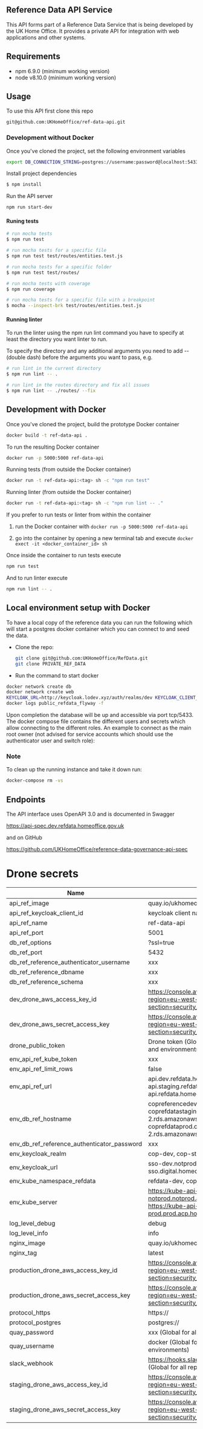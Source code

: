 ## Reference Data API Service

This API forms part of a Reference Data Service that is being developed by the UK Home Office. It provides a private API for integration with web applications and other systems.

## Requirements

* npm 6.9.0 (minimum working version)
* node v8.10.0 (minimum working version)

## Usage

To use this API first clone this repo

```sh
git@github.com:UKHomeOffice/ref-data-api.git
```

### Development without Docker

Once you've cloned the project, set the following environment variables

```sh
export DB_CONNECTION_STRING=postgres://username:password@localhost:5433/dbname
```

Install project dependencies

```sh
$ npm install
```

Run the API server

```sh
npm run start-dev
```

#### Runing tests

```sh
# run mocha tests
$ npm run test

# run mocha tests for a specific file
$ npm run test test/routes/entities.test.js

# run mocha tests for a specific folder
$ npm run test test/routes/

# run mocha tests with coverage
$ npm run coverage

# run mocha tests for a specific file with a breakpoint
$ mocha --inspect-brk test/routes/entities.test.js
```

#### Running linter
To run the linter using the npm run lint command you have to specify at least the directory you want linter to run.

To specify the directory and any additional arguments you need to add -- (double dash) before the arguments you want to pass, e.g.

```sh
# run lint in the current directory
$ npm run lint -- .

# run lint in the routes directory and fix all issues
$ npm run lint -- ./routes/ --fix
```

## Development with Docker

Once you've cloned the project, build the prototype Docker container

```sh
docker build -t ref-data-api .
```

To run the resulting Docker container

```sh
docker run -p 5000:5000 ref-data-api
```

Running tests (from outside the Docker container)

```sh
docker run -t ref-data-api:<tag> sh -c "npm run test"
```

Running linter (from outside the Docker container)

```sh
docker run -t ref-data-api:<tag> sh -c "npm run lint -- ."
```

If you prefer to run tests or linter from within the container

1. run the Docker container with `docker run -p 5000:5000 ref-data-api`

2. go into the container by opening a new terminal tab and execute `docker exect -it <docker_container_id> sh`

Once inside the container to run tests execute

```sh
npm run test
```

And to run linter execute

```sh
npm run lint -- .
```

## Local environment setup with Docker

To have a local copy of the reference data you can run the following which will start a postgres docker container which you can connect to and seed the data.

* Clone the repo:

  ```bash
  git clone git@github.com:UKHomeOffice/RefData.git
  git clone PRIVATE_REF_DATA
  ```

* Run the command to start docker

```bash
docker network create db
docker network create web
KEYCLOAK_URL=http://keycloak.lodev.xyz/auth/realms/dev KEYCLOAK_CLIENT_ID=refdata-api PUBLIC_REFDATA_FLYWAY=/Users/XXX/GIT/cop/RefData PRIVATE_REFDATA_FLYWAY=/Users/XXX/GIT/cop/private_refdata docker-compose up
docker logs public_refdata_flyway -f
```

Upon completion the database will be up and accessible via port tcp/5433. The docker compose file contains the different users and secrets which allow connecting to the different roles. An example to connect as the main root owner (not advised for service accounts which should use the authenticator user and switch role):

### Note

To clean up the running instance and take it down run:

```bash
docker-compose rm -vs
```

## Endpoints
The API interface uses OpenAPI 3.0 and is documented in Swagger

https://api-spec.dev.refdata.homeoffice.gov.uk

and on GitHub

https://github.com/UKHomeOffice/reference-data-governance-api-spec

# Drone secrets

Name|Example value
---|---
api_ref_image|quay.io/ukhomeofficedigital/ref-data-api
api_ref_keycloak_client_id|keycloak client name
api_ref_name|ref-data-api
api_ref_port|5001
db_ref_options|?ssl=true
db_ref_port|5432
db_ref_reference_authenticator_username|xxx
db_ref_reference_dbname|xxx
db_ref_reference_schema|xxx
dev_drone_aws_access_key_id|https://console.aws.amazon.com/iam/home?region=eu-west-2#/users/bf-it-devtest-drone?section=security_credentials
dev_drone_aws_secret_access_key|https://console.aws.amazon.com/iam/home?region=eu-west-2#/users/bf-it-devtest-drone?section=security_credentials
drone_public_token|Drone token (Global for all github repositories and environments)
env_api_ref_kube_token|xxx
env_api_ref_limit_rows|false
env_api_ref_url|api.dev.refdata.homeoffice.gov.uk, api.staging.refdata.homeoffice.gov.uk, api.refdata.homeoffice.gov.uk
env_db_ref_hostname|copreferencedev.notprod.acp.homeoffice.gov.uk, coprefdatastaging.crckizhiyjmt.eu-west-2.rds.amazonaws.com, coprefdataprod.crckizhiyjmt.eu-west-2.rds.amazonaws.com
env_db_ref_reference_authenticator_password|xxx
env_keycloak_realm|cop-dev, cop-staging, cop-prod
env_keycloak_url|sso-dev.notprod.homeoffice.gov.uk/auth, sso.digital.homeoffice.gov.uk/auth
env_kube_namespace_refdata|refdata-dev, cop-refdata-staging, cop-refdata
env_kube_server|https://kube-api-notprod.notprod.acp.homeoffice.gov.uk, https://kube-api-prod.prod.acp.homeoffice.gov.uk
log_level_debug|debug
log_level_info|info
nginx_image|quay.io/ukhomeofficedigital/nginx-proxy
nginx_tag|latest
production_drone_aws_access_key_id|https://console.aws.amazon.com/iam/home?region=eu-west-2#/users/bf-it-prod-drone?section=security_credentials
production_drone_aws_secret_access_key|https://console.aws.amazon.com/iam/home?region=eu-west-2#/users/bf-it-prod-drone?section=security_credentials
protocol_https|https://
protocol_postgres|postgres://
quay_password|xxx (Global for all repositories and environments)
quay_username|docker (Global for all repositories and environments)
slack_webhook|https://hooks.slack.com/services/xxx/yyy/zzz (Global for all repositories and environments)
staging_drone_aws_access_key_id|https://console.aws.amazon.com/iam/home?region=eu-west-2#/users/bf-it-prod-drone?section=security_credentials
staging_drone_aws_secret_access_key|https://console.aws.amazon.com/iam/home?region=eu-west-2#/users/bf-it-prod-drone?section=security_credentials
